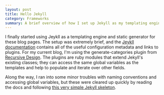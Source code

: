 ```yaml
---
layout: post
title: Hello Jekyll
category: Frameworks
summary: A brief overview of how I set up Jekyll as my templating engine.
---
```


I finally started using Jeykll as a templating engine and static generator for these blog pages. The setup was extremely brief, and the [Jeykll documentation](http://jekyllrb.com/docs/home/) contains all of the useful configuration metadata and links to plugins. For my current blog, I'm using the generate-categories plugin from [Recursive Design](http://recursive-design.com/projects/jekyll-plugins/). The plugins are ruby modules that extend Jekyll's existing classes; they can access the same global variables as the templates and help to populate and iterate over other fields.

Along the way, I ran into some minor troubles with naming conventions and accessing global variables, but these were cleared up quickly by reading the docs and following [this very simple Jekyll skeleton](https://github.com/maciakl/Sample-Jekyll-Site).